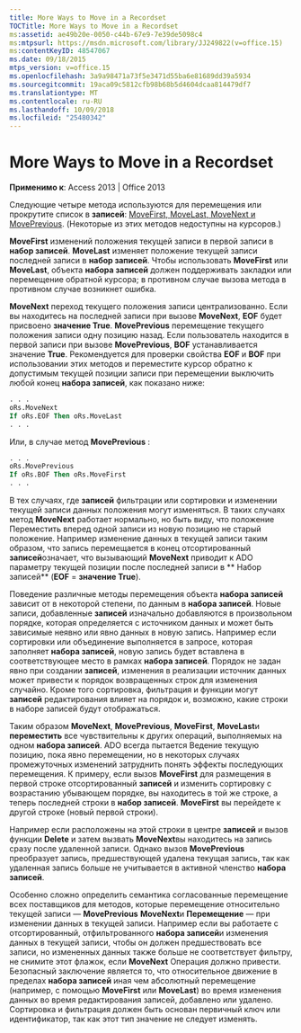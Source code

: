 ```yaml
---
title: More Ways to Move in a Recordset
TOCTitle: More Ways to Move in a Recordset
ms:assetid: ae49b20e-0050-c44b-67e9-7e39de5098c4
ms:mtpsurl: https://msdn.microsoft.com/library/JJ249822(v=office.15)
ms:contentKeyID: 48547067
ms.date: 09/18/2015
mtps_version: v=office.15
ms.openlocfilehash: 3a9a98471a73f5e3471d55ba6e81689dd39a5934
ms.sourcegitcommit: 19aca09c5812cfb98b68b5d4604dcaa814479df7
ms.translationtype: MT
ms.contentlocale: ru-RU
ms.lasthandoff: 10/09/2018
ms.locfileid: "25480342"
---
```

# <a name="more-ways-to-move-in-a-recordset"></a>More Ways to Move in a Recordset

**Применимо к**: Access 2013 | Office 2013

Следующие четыре метода используются для перемещения или прокрутите список в **записей**: [MoveFirst, MoveLast, MoveNext и MovePrevious](movefirst-movelast-movenext-and-moveprevious-methods-ado.md). (Некоторые из этих методов недоступны на курсоров.)

**MoveFirst** изменений положения текущей записи в первой записи в **набор записей**. **MoveLast** изменяет положение текущей записи последней записи в **набор записей**. Чтобы использовать **MoveFirst** или **MoveLast**, объекта **набора записей** должен поддерживать закладки или перемещение обратной курсора; в противном случае вызова метода в противном случае возникнет ошибка.

**MoveNext** переход текущего положения записи централизованно. Если вы находитесь на последней записи при вызове **MoveNext**, **EOF** будет присвоено **значение True**. **MovePrevious** перемещение текущего положения записи одну позицию назад. Если пользователь находится в первой записи при вызове **MovePrevious**, **BOF** устанавливается значение **True**. Рекомендуется для проверки свойства **EOF** и **BOF** при использовании этих методов и переместите курсор обратно к допустимым текущей позиции записи при перемещении выключить любой конец **набора записей**, как показано ниже:

```vb
. . . 
oRs.MoveNext 
If oRs.EOF Then oRs.MoveLast 
. . . 
```

Или, в случае метод **MovePrevious** :

```vb
. . . 
oRs.MovePrevious 
If oRs.BOF Then oRs.MoveFirst 
. . . 
```

В тех случаях, где **записей** фильтрации или сортировки и изменении текущей записи данных положения могут изменяться. В таких случаях метод **MoveNext** работает нормально, но быть виду, что положение Переместить вперед одной записи из новую позицию не старый положение. Например изменение данных в текущей записи таким образом, что запись перемещается в конец отсортированный **записей**означает, что вызывающий **MoveNext** приводит к ADO параметру текущей позиции после последней записи в ** Набор записей** (**EOF** = **значение True**).

Поведение различные методы перемещения объекта **набора записей** зависит от в некоторой степени, по данным в **набора записей**. Новые записи, добавленные **записей** изначально добавляются в произвольном порядке, которая определяется с источником данных и может быть зависимые неявно или явно данных в новую запись. Например если сортировки или объединение выполняется в запросе, которая заполняет **набора записей**, новую запись будет вставлена в соответствующее место в рамках **набора записей**. Порядок не задан явно при создании **записей**, изменения в реализации источник данных может привести к порядок возвращенных строк для изменения случайно. Кроме того сортировка, фильтрация и функции могут **записей** редактирования влияет на порядок и, возможно, какие строки в наборе записей будут отображаться.

Таким образом **MoveNext**, **MovePrevious**, **MoveFirst**, **MoveLast**и **переместить** все чувствительны к других операций, выполняемых на одном **набора записей**. ADO всегда пытается Ведение текущую позицию, пока явно перемещении, но в некоторых случаях промежуточных изменений затруднить понять эффекты последующих перемещения. К примеру, если вызов **MoveFirst** для размещения в первой строке отсортированный **записей** и изменить сортировку с возрастанию убывающем порядке, вы находитесь в той же строке, а теперь последней строки в **набор записей**. **MoveFirst** вы перейдете к другой строке (новый первой строки).

Например если расположены на этой строки в центре **записей** и вызов функции **Delete** и затем вызвать **MoveNext**вы находитесь на запись сразу после удаленной записи. Однако вызов **MovePrevious** преобразует запись, предшествующей удалена текущая запись, так как удаленная запись больше не учитывается в активной членство **набора записей**.

Особенно сложно определить семантика согласованные перемещение всех поставщиков для методов, которые перемещение относительно текущей записи — **MovePrevious** **MoveNext**и **Перемещение** — при изменении данных в текущей записи. Например если вы работаете с отсортированный, отфильтрованного **набора записей**и изменения данных в текущей записи, чтобы он должен предшествовать все записи, но измененных данных также больше не соответствует фильтру, не снимите этот флажок, если **MoveNext** Операция должно привести. Безопасный заключение является то, что относительное движение в пределах **набора записей** иная чем абсолютный перемещение (например, с помощью **MoveFirst** или **MoveLast**) во время изменения данных во время редактирования записей, добавлено или удалено. Сортировка и фильтрация должен быть основан первичный ключ или идентификатор, так как этот тип значение не следует изменять.

